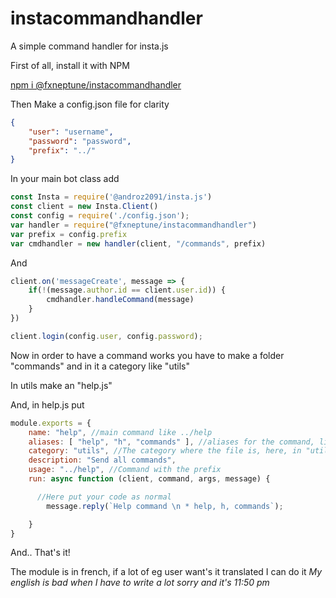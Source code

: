 # instacommandhandler
A simple command handler for insta.js

First of all, install it with NPM

[npm i @fxneptune/instacommandhandler](https://www.npmjs.com/package/@fxneptune/instacommandhandler)

Then
Make a config.json file for clarity
```json
{
    "user": "username",
    "password": "password",
    "prefix": "../"
}
```

In your main bot class add
```javascript
const Insta = require('@androz2091/insta.js')
const client = new Insta.Client()
const config = require('./config.json');
var handler = require("@fxneptune/instacommandhandler")
var prefix = config.prefix
var cmdhandler = new handler(client, "/commands", prefix)
```

And
```javascript
client.on('messageCreate', message => {
    if(!(message.author.id == client.user.id)) {
        cmdhandler.handleCommand(message)
    }
})

client.login(config.user, config.password);
```

Now in order to have a command works you have to make a folder "commands" and in it a category like "utils"

In utils make an "help.js"

And, in help.js put
```javascript
module.exports = {
    name: "help", //main command like ../help
    aliases: [ "help", "h", "commands" ], //aliases for the command, like ../h ../help ../commands
    category: "utils", //The category where the file is, here, in "utils"
    description: "Send all commands",
    usage: "../help", //Command with the prefix
    run: async function (client, command, args, message) {

      //Here put your code as normal
        message.reply(`Help command \n * help, h, commands`);

    }
}
```

And.. That's it!

The module is in french, if a lot of eg user want's it translated I can do it
*My english is bad when I have to write a lot sorry*
_and it's 11:50 pm_